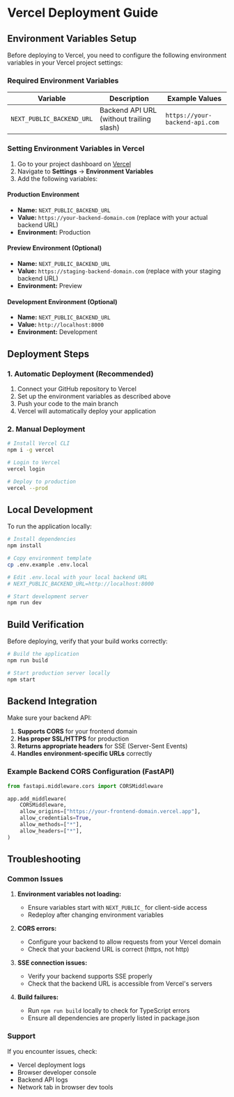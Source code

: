 # Vercel Deployment Guide

## Environment Variables Setup

Before deploying to Vercel, you need to configure the following environment variables in your Vercel project settings:

### Required Environment Variables

| Variable | Description | Example Values |
|----------|-------------|----------------|
| `NEXT_PUBLIC_BACKEND_URL` | Backend API URL (without trailing slash) | `https://your-backend-api.com` |

### Setting Environment Variables in Vercel

1. Go to your project dashboard on [Vercel](https://vercel.com)
2. Navigate to **Settings** → **Environment Variables**
3. Add the following variables:

#### Production Environment
- **Name:** `NEXT_PUBLIC_BACKEND_URL`
- **Value:** `https://your-backend-domain.com` (replace with your actual backend URL)
- **Environment:** Production

#### Preview Environment (Optional)
- **Name:** `NEXT_PUBLIC_BACKEND_URL`
- **Value:** `https://staging-backend-domain.com` (replace with your staging backend URL)
- **Environment:** Preview

#### Development Environment (Optional)
- **Name:** `NEXT_PUBLIC_BACKEND_URL`
- **Value:** `http://localhost:8000`
- **Environment:** Development

## Deployment Steps

### 1. Automatic Deployment (Recommended)

1. Connect your GitHub repository to Vercel
2. Set up the environment variables as described above
3. Push your code to the main branch
4. Vercel will automatically deploy your application

### 2. Manual Deployment

```bash
# Install Vercel CLI
npm i -g vercel

# Login to Vercel
vercel login

# Deploy to production
vercel --prod
```

## Local Development

To run the application locally:

```bash
# Install dependencies
npm install

# Copy environment template
cp .env.example .env.local

# Edit .env.local with your local backend URL
# NEXT_PUBLIC_BACKEND_URL=http://localhost:8000

# Start development server
npm run dev
```

## Build Verification

Before deploying, verify that your build works correctly:

```bash
# Build the application
npm run build

# Start production server locally
npm start
```

## Backend Integration

Make sure your backend API:

1. **Supports CORS** for your frontend domain
2. **Has proper SSL/HTTPS** for production
3. **Returns appropriate headers** for SSE (Server-Sent Events)
4. **Handles environment-specific URLs** correctly

### Example Backend CORS Configuration (FastAPI)

```python
from fastapi.middleware.cors import CORSMiddleware

app.add_middleware(
    CORSMiddleware,
    allow_origins=["https://your-frontend-domain.vercel.app"],
    allow_credentials=True,
    allow_methods=["*"],
    allow_headers=["*"],
)
```

## Troubleshooting

### Common Issues

1. **Environment variables not loading:**
   - Ensure variables start with `NEXT_PUBLIC_` for client-side access
   - Redeploy after changing environment variables

2. **CORS errors:**
   - Configure your backend to allow requests from your Vercel domain
   - Check that your backend URL is correct (https, not http)

3. **SSE connection issues:**
   - Verify your backend supports SSE properly
   - Check that the backend URL is accessible from Vercel's servers

4. **Build failures:**
   - Run `npm run build` locally to check for TypeScript errors
   - Ensure all dependencies are properly listed in package.json

### Support

If you encounter issues, check:
- Vercel deployment logs
- Browser developer console
- Backend API logs
- Network tab in browser dev tools 